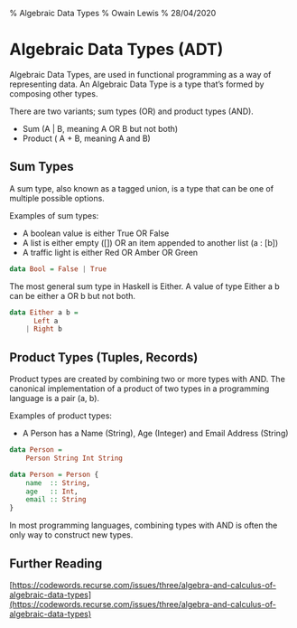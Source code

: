 % Algebraic Data Types
% Owain Lewis
% 28/04/2020

# Algebraic Data Types (ADT)

Algebraic Data Types, are used in functional programming as a way of representing data. An Algebraic Data Type is a type that’s formed by composing other types.

There are two variants; sum types (OR) and product types (AND).

- Sum (A | B, meaning A OR B but not both)
- Product ( A + B, meaning A and B)

## Sum Types

A sum type, also known as a tagged union, is a type that can be one of multiple possible options.

Examples of sum types:

- A boolean value is either True OR False
- A list is either empty ([]) OR an item appended to another list (a : [b])
- A traffic light is either Red OR Amber OR Green

```haskell
data Bool = False | True
```

The most general sum type in Haskell is Either. A value of type Either a b can be either a OR b but not both.

```haskell
data Either a b =
	  Left a
	| Right b
```

## Product Types (Tuples, Records)

Product types are created by combining two or more types with AND. The canonical implementation of a product of two types in a programming language is a pair (a, b).

Examples of product types:

- A Person has a Name (String), Age (Integer) and Email Address (String)

```haskell
data Person =
	Person String Int String

data Person = Person {
	name  :: String,
	age   :: Int,
	email :: String
}
```

In most programming languages, combining types with AND is often the only way to construct new types.

## Further Reading

[https://codewords.recurse.com/issues/three/algebra-and-calculus-of-algebraic-data-types](https://codewords.recurse.com/issues/three/algebra-and-calculus-of-algebraic-data-types)
